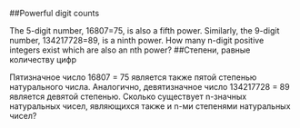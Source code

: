 ##Powerful digit counts

The 5-digit number, 16807=75, is also a fifth power. Similarly, the 9-digit number, 134217728=89, is a ninth power.
How many n-digit positive integers exist which are also an nth power?
##Степени, равные количеству цифр

Пятизначное число 16807 = 75 является также пятой степенью натурального числа. Аналогично, девятизначное число 134217728 = 89 является девятой степенью.
Сколько существует n-значных натуральных чисел, являющихся также и n-ми степенями натуральных чисел?

